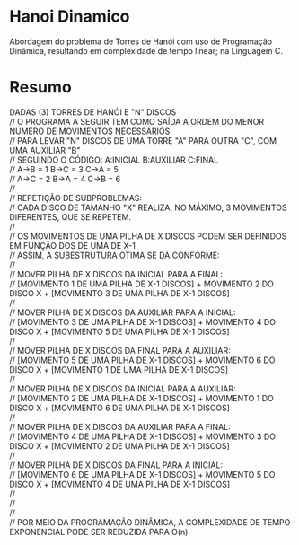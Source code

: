 # Hanoi Dinamico  
  
Abordagem do problema de Torres de Hanói com uso de Programação Dinâmica,
resultando em complexidade de tempo linear; na Linguagem C.
  
  
    
# Resumo  

DADAS (3) TORRES DE HANÓI E "N" DISCOS  
// O PROGRAMA A SEGUIR TEM COMO SAÍDA A ORDEM DO MENOR NÚMERO DE MOVIMENTOS NECESSÁRIOS  
// PARA LEVAR "N" DISCOS DE UMA TORRE "A" PARA OUTRA "C", COM UMA AUXILIAR "B"  
// SEGUINDO O CÓDIGO:    A:INICIAL      B:AUXILIAR      C:FINAL  
//                       A->B = 1       B->C = 3        C->A = 5  
//                       A->C = 2       B->A = 4        C->B = 6  
//  
// REPETIÇÃO DE SUBPROBLEMAS:  
// CADA DISCO DE TAMANHO "X" REALIZA, NO MÁXIMO, 3 MOVIMENTOS DIFERENTES, QUE SE REPETEM.  
//  
// OS MOVIMENTOS DE UMA PILHA DE X DISCOS PODEM SER DEFINIDOS EM FUNÇÃO DOS DE UMA DE X-1  
// ASSIM, A SUBESTRUTURA ÓTIMA SE DÁ CONFORME:  
//    
// MOVER PILHA DE X DISCOS DA INICIAL PARA A FINAL:  
// [MOVIMENTO 1 DE UMA PILHA DE X-1 DISCOS] + MOVIMENTO 2 DO DISCO X + [MOVIMENTO 3 DE UMA PILHA DE X-1 DISCOS]  
//  
// MOVER PILHA DE X DISCOS DA AUXILIAR PARA A INICIAL:  
// [MOVIMENTO 3 DE UMA PILHA DE X-1 DISCOS] + MOVIMENTO 4 DO DISCO X + [MOVIMENTO 5 DE UMA PILHA DE X-1 DISCOS]  
//  
// MOVER PILHA DE X DISCOS DA FINAL PARA A AUXILIAR:  
// [MOVIMENTO 5 DE UMA PILHA DE X-1 DISCOS] + MOVIMENTO 6 DO DISCO X + [MOVIMENTO 1 DE UMA PILHA DE X-1 DISCOS]  
//  
// MOVER PILHA DE X DISCOS DA INICIAL PARA A AUXILIAR:  
// [MOVIMENTO 2 DE UMA PILHA DE X-1 DISCOS] + MOVIMENTO 1 DO DISCO X + [MOVIMENTO 6 DE UMA PILHA DE X-1 DISCOS]  
//  
// MOVER PILHA DE X DISCOS DA AUXILIAR PARA A FINAL:  
// [MOVIMENTO 4 DE UMA PILHA DE X-1 DISCOS] + MOVIMENTO 3 DO DISCO X + [MOVIMENTO 2 DE UMA PILHA DE X-1 DISCOS]  
//  
// MOVER PILHA DE X DISCOS DA FINAL PARA A INICIAL:  
// [MOVIMENTO 6 DE UMA PILHA DE X-1 DISCOS] + MOVIMENTO 5 DO DISCO X + [MOVIMENTO 4 DE UMA PILHA DE X-1 DISCOS]  
//    
//  
//  
//    POR MEIO DA PROGRAMAÇÃO DINÂMICA, A COMPLEXIDADE DE TEMPO EXPONENCIAL PODE SER REDUZIDA PARA O(n)  

